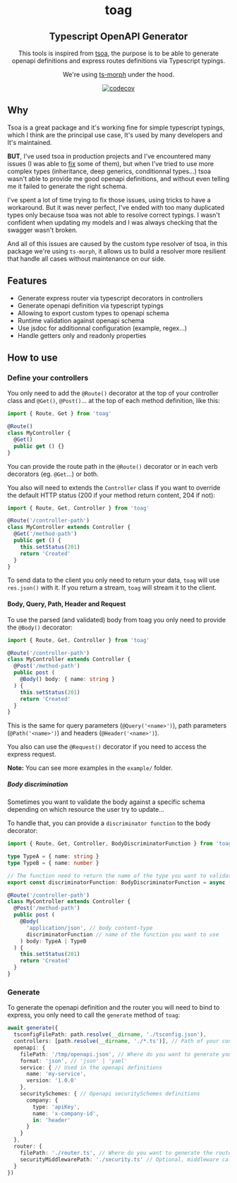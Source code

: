 <div align="center">

  # toag
  ## **T**ypescript **O**pen**A**PI **G**enerator

  This tools is inspired from [tsoa](https://github.com/lukeautry/tsoa), the purpose is to be able to generate openapi definitions and express routes definitions via Typescript typings.

  We're using [ts-morph](https://github.com/dsherret/ts-morph) under the hood.

  [![codecov](https://codecov.io/gh/Eywek/toag/branch/main/graph/badge.svg?token=8hLCf5qoDU)](https://codecov.io/gh/Eywek/toag)
</div>

## Why

Tsoa is a great package and it's working fine for simple typescript typings, which I think are the principal use case, It's used by many developers and It's maintained.

**BUT**, I've used tsoa in production projects and I've encountered many issues (I was able to [fix](https://github.com/lukeautry/tsoa/pulls?q=is%3Apr+sort%3Aupdated-desc+is%3Amerged+author%3AEywek) some of them), but when I've tried to use more complex types (inheritance, deep generics, conditionnal types...) tsoa wasn't able to provide me good openapi definitions, and without even telling me it failed to generate the right schema.

I've spent a lot of time trying to fix those issues, using tricks to have a workaround. But it was never perfect, I've ended with too many duplicated types only because tsoa was not able to resolve correct typings. I wasn't confident when updating my models and I was always checking that the swagger wasn't broken.

And all of this issues are caused by the custom type resolver of tsoa, in this package we're using `ts-morph`, it allows us to build a resolver more resilient that handle all cases without maintenance on our side.

## Features

- Generate express router via typescript decorators in controllers
- Generate openapi definition via typescript typings
- Allowing to export custom types to openapi schema
- Runtime validation against openapi schema
- Use jsdoc for additionnal configuration (example, regex...)
- Handle getters only and readonly properties

## How to use

### Define your controllers

You only need to add the `@Route()` decorator at the top of your controller class and `@Get()`, `@Post()`... at the top
of each method definition, like this:

```ts
import { Route, Get } from 'toag'

@Route()
class MyController {
  @Get()
  public get () {}
}
```

You can provide the route path in the `@Route()` decorator or in each verb decorators (eg. `@Get`...) or both.

You also will need to extends the `Controller` class if you want to override the default HTTP status (200 if your method return content, 204 if not):

```ts
import { Route, Get, Controller } from 'toag'

@Route('/controller-path')
class MyController extends Controller {
  @Get('/method-path')
  public get () {
    this.setStatus(201)
    return 'Created'
  }
}
```

To send data to the client you only need to return your data, `toag` will use `res.json()` with it.
If you return a stream, `toag` will stream it to the client.

#### Body, Query, Path, Header and Request

To use the parsed (and validated) body from toag you only need to provide the `@Body()` decorator:

```ts
import { Route, Get, Controller } from 'toag'

@Route('/controller-path')
class MyController extends Controller {
  @Post('/method-path')
  public post (
    @Body() body: { name: string }
  ) {
    this.setStatus(201)
    return 'Created'
  }
}
```

This is the same for query parameters (`@Query('<name>')`), path parameters (`@Path('<name>')`) and headers (`@Header('<name>')`).

You also can use the `@Request()` decorator if you need to access the express request.

**Note:** You can see more examples in the `example/` folder.

##### Body discrimination

Sometimes you want to validate the body against a specific schema depending on which resource the user try to update...

To handle that, you can provide a `discriminator function` to the body decorator:

```ts
import { Route, Get, Controller, BodyDiscriminatorFunction } from 'toag'

type TypeA = { name: string }
type TypeB = { name: number }

// The function need to return the name of the type you want to validate against
export const discriminatorFunction: BodyDiscriminatorFunction = async (req) => 'TypeA'

@Route('/controller-path')
class MyController extends Controller {
  @Post('/method-path')
  public post (
    @Body(
      'application/json', // body content-type
      discriminatorFunction // name of the function you want to use
    ) body: TypeA | TypeB
  ) {
    this.setStatus(201)
    return 'Created'
  }
}
```

### Generate

To generate the openapi definition and the router you will need to bind to express, you only need to call the `generate` method of `toag`:

```ts
await generate({
  tsconfigFilePath: path.resolve(__dirname, './tsconfig.json'),
  controllers: [path.resolve(__dirname, './*.ts')], // Path of your controllers
  openapi: {
    filePath: '/tmp/openapi.json', // Where do you want to generate your openapi file
    format: 'json', // 'json' | 'yaml'
    service: { // Used in the openapi definitions
      name: 'my-service',
      version: '1.0.0'
    },
    securitySchemes: { // Openapi securitySchemes definitions
      company: {
        type: 'apiKey',
        name: 'x-company-id',
        in: 'header'
      }
    }
  },
  router: {
    filePath: './router.ts', // Where do you want to generate the router file
    securityMiddlewarePath: './security.ts' // Optional, middleware called if you use the @Security() decorator
  }
})
```
